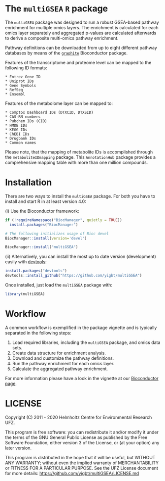 # The `multiGSEA` `R` package

The `multiGSEA` package was designed to run a robust GSEA-based
pathway enrichment for multiple omics layers. The enrichment is
calculated for each omics layer separately and aggregated p-values are
calculated afterwards to derive a composite multi-omics pathway
enrichment.

Pathway definitions can be downloaded from up to eight different
pathway databases by means of the
[`graphite`](http://bioconductor.org/packages/release/bioc/html/graphite.html)
Bioconductor package.

Features of the transcriptome and proteome level can be mapped to the
following ID formats:

	* Entrez Gene ID
	* Uniprot IDs
	* Gene Symbols
	* RefSeq
	* Ensembl
	
Features of the metabolome layer can be mapped to:

	* Comptox Dashboard IDs (DTXCID, DTXSID)
	* CAS-RN numbers
	* Pubchem IDs (CID)
	* HMDB IDs
	* KEGG IDs
	* ChEBI IDs
	* Drugbank IDs
	* Common names

  
Please note, that the mapping of metabolite IDs is accomplished
through the `metaboliteIDmapping` package.  This `AnnotationHub`
package provides a comprehensive mapping table with more than one
million compounds.
  
  
# Installation

There are two ways to install the `multiGSEA` package. For both you
have to install and start R in at least version 4.0:

(i) Use the Bioconductor framework:

```R
if (!requireNamespace("BiocManager", quietly = TRUE))
  install.packages("BiocManager")

# The following initializes usage of Bioc devel
BiocManager::install(version='devel')

BiocManager::install("multiGSEA")
```

(ii) Alternatively, you can install the most up to date version
(development) easily with
[devtools](https://github.com/hadley/devtools):

```R
install.packages("devtools")
devtools::install_github("https://github.com/yigbt/multiGSEA")
```

Once installed, just load the `multiGSEA` package with:

```R
library(multiGSEA)
```


# Workflow

A common workflow is exemplified in the package vignette and is
typically separated in the following steps:

1. Load required libraries, including the `multiGSEA` package, and
   omics data sets.
2. Create data structure for enrichment analysis.
3. Download and customize the pathway definitions.
4. Run the pathway enrichment for each omics layer.
5. Calculate the aggregated pathway enrichment.


For more information please have a look in the vignette at our
[Bioconductor
page](https://bioconductor.org/packages/devel/bioc/vignettes/multiGSEA/inst/doc/multiGSEA.html).


# LICENSE

Copyright (C) 2011 - 2020 Helmholtz Centre for Environmental Research
UFZ.

This program is free software: you can redistribute it and/or modify
it under the terms of the GNU General Public License as published by
the Free Software Foundation, either version 3 of the License, or (at
your option) any later version.

This program is distributed in the hope that it will be useful, but
WITHOUT ANY WARRANTY; without even the implied warranty of
MERCHANTABILITY or FITNESS FOR A PARTICULAR PURPOSE. See the UFZ
License document for more details:
<https://github.com/yigbt/multiGSEA/LICENSE.md>
